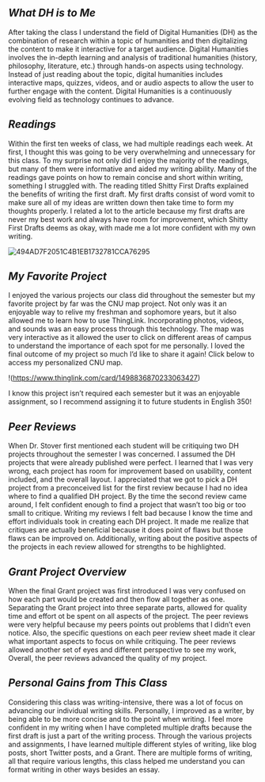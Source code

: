## *What DH is to Me*

After taking the class I understand the field of Digital Humanities (DH) as the combination of research within a topic of
humanities and then digitalizing the content to make it interactive for a target audience. Digital Humanities involves the 
in-depth learning and analysis of traditional humanities (history, philosophy, literature, etc.) through hands-on aspects 
using technology. Instead of just reading about the topic, digital humanities includes interactive maps, quizzes, videos, 
and or audio aspects to allow the user to further engage with the content. Digital Humanities is a continuously evolving 
field as technology continues to advance. 

## *Readings*

Within the first ten weeks of class, we had multiple readings each week. At first, I thought this was going to be very
overwhelming and unnecessary for this class. To my surprise not only did I enjoy the majority of the readings, but many 
of them were informative and aided my writing ability. Many of the readings gave points on how to remain concise and 
short within writing, something I struggled with. The reading titled Shitty First Drafts explained the benefits of writing
the first draft. My first drafts consist of word vomit to make sure all of my ideas are written down then take time to form
my thoughts properly. I related a lot to the article because my first drafts are never my best work and always have room 
for improvement, which Shitty First Drafts deems as okay, with made me a lot more confident with my own writing. 

![494AD7F2051C4B1EB1732781CCA76295](https://user-images.githubusercontent.com/494AD7F2051C4B1EB1732781CCA76295.jpg)

## *My Favorite Project*

I enjoyed the various projects our class did throughout the semester but my favorite project by far was the CNU map project.
Not only was it an enjoyable way to relive my freshman and sophomore years, but it also allowed me to learn how to use 
ThingLink. Incorporating photos, videos, and sounds was an easy process through this technology. The map was very 
interactive as it allowed the user to click on different areas of campus to understand the importance of each spot 
for me personally. I loved the final outcome of my project so much I’d like to share it again! Click below
to access my personalized CNU map.

!(https://www.thinglink.com/card/1498836870233063427) 

I know this project isn’t required each semester but it was an enjoyable assignment, so I recommend assigning it to 
future students in English 350!

## *Peer Reviews*

When Dr. Stover first mentioned each student will be critiquing two DH projects throughout the semester I was concerned. I
assumed the DH projects that were already published were perfect. I learned that I was very wrong, each project has room for
improvement based on usability, content included, and the overall layout. I appreciated that we got to pick a DH project 
from a preconceived list for the first review because I had no idea where to find a qualified DH project. By the time the 
second review came around, I felt confident enough to find a project that wasn’t too big or too small to critique. Writing
my reviews I felt bad because I know the time and effort individuals took in creating each DH project. It made me realize 
that critiques are actually beneficial because it does point of flaws but those flaws can be improved on. Additionally, 
writing about the positive aspects of the projects in each review allowed for strengths to be highlighted. 

## *Grant Project Overview*

When the final Grant project was first introduced I was very confused on how each part would be created and then flow all
together as one. Separating the Grant project into three separate parts, allowed for quality time and effort ot be spent 
on all aspects of the project. The peer reviews were very helpful because my peers points out problems that I didn’t even
notice. Also, the specific questions on each peer review sheet made it clear what important aspects to focus on while 
critiquing. The peer reviews allowed another set of eyes and different perspective to see my work, Overall, the peer 
reviews advanced the quality of my project. 

## *Personal Gains from This Class*

Considering this class was writing-intensive, there was a lot of focus on advancing our individual writing skills. 
Personally, I improved as a writer, by being able to be more concise and to the point when writing. I feel more confident
in my writing when I have completed multiple drafts because the first draft is just a part of the writing process. Through
the various projects and assignments, I have learned multiple different styles of writing, like blog posts, short Twitter
posts, and a Grant. There are multiple forms of writing, all that require various lengths, this class helped me understand 
you can format writing in other ways besides an essay. 
